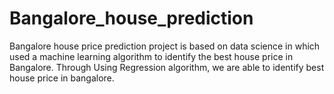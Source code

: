 # Bangalore_house_prediction
Bangalore house price prediction project is based on data science in which used a machine learning algorithm to identify the best house price in Bangalore.  Through Using Regression algorithm, we are able to identify best house price in bangalore. 
